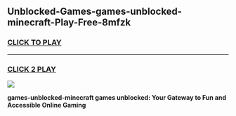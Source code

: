 
## Unblocked-Games-games-unblocked-minecraft-Play-Free-8mfzk
<h3>
<a href="https://premium76.site?title=games-unblocked-minecraft&ref=23A">CLICK TO PLAY</a></h3>
<hr>

<h3>
<a href="https://premium76.site?title=games-unblocked-minecraft&ref=23A">CLICK 2 PLAY</a>
  
</h3>

<a href="https://premium76.site?title=games-unblocked-minecraft&ref=23A"><img src="https://clearcache.store/games.png"></a>


**games-unblocked-minecraft games unblocked: Your Gateway to Fun and Accessible Online Gaming**
